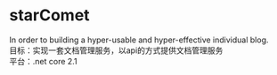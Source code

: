 # starComet
In order to building a hyper-usable and hyper-effective individual blog.<br/>
目标：实现一套文档管理服务，以api的方式提供文档管理服务<br/>
平台：.net core 2.1
